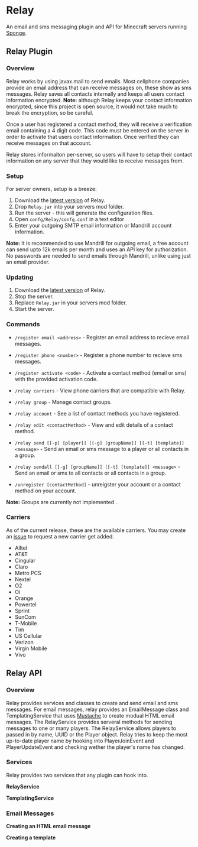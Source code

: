 # Relay
An email and sms messaging plugin and API for Minecraft servers running [Sponge](https://github.com/SpongePowered/Sponge).

## Relay Plugin
### Overview
Relay works by using javax.mail to send emails. Most cellphone companies provide an email address that can receive messages on, these show as sms messages. Relay saves all contacts internally and keeps all users contact information encrypted. **Note:** although Relay keeps your contact information encrypted, since this project is open source, it would not take much to break the encryption, so be careful.  
  
Once a user has registered a contact method, they will receive a verification email containing a 4 digit code. This code must be entered on the server in order to activate that users contact information. Once verified they can receive messages on that account.  
  
Relay stores informaiton per-server, so users will have to setup their contact information on any server that they would like to receive messages from. 

### Setup
For server owners, setup is a breeze:  

1. Download the [latest version](/releases/latest) of Relay.
2. Drop `Relay.jar` into your servers mod folder.
3. Run the server - this will generate the configuration files.
4. Open `confg/Relay/confg.conf` in a text editor
5. Enter your outgoing SMTP email information or Mandrill account information.

**Note:** It is recommended to use Mandrill for outgoing email, a free account can send upto 12k emails per month and uses an API key for authorization. No passwords are needed to send emails through Mandrill, unlike using just an email provider.

### Updating
1. Download the [latest version](/releases/latest) of Relay.
2. Stop the server.
3. Replace `Relay.jar` in your servers mod folder.
4. Start the server.

### Commands
* `/register email <address>` - Register an email address to recieve email messages.
* `/register phone <number>` - Register a phone number to recieve sms messages.
* `/register activate <code>` - Activate a contact method (email or sms) with the provided activation code.

* `/relay carriers` - View phone carriers that are compatible with Relay.
* `/relay group` - Manage contact groups.
* `/relay account` - See a list of contact methods you have registered.
* `/relay edit <contactMethod>` - View and edit details of a contact method.
* `/relay send [[-p] [player]] [[-g] [groupName]] [[-t] [template]] <message>` - Send an email or sms message to a player or all contacts in a group.
* `/relay sendall [[-g] [groupName]] [[-t] [template]] <message>` - Send an email or sms to all contacts or all contacts in a group.

* `/unregister [contactMethod]` - unreigster your account or a contact method on your account.
  
**Note:** Groups are currently not implemented
.
### Carriers
As of the current release, these are the available carriers. You may create an [issue](/issues) to request a new carrier get added.

* Alltel
* AT&T
* Cingular
* Claro
* Metro PCS
* Nextel
* O2
* Oi
* Orange
* Powertel
* Sprint
* SunCom
* T-Mobile
* Tim
* US Cellular
* Verizon
* Virgin Mobile
* Vivo

## Relay API
### Overview
Relay provides services and classes to create and send email and sms messages. For email messages, relay provides an EmailMessage class and TemplatingService that uses [Mustache](https://github.com/spullara/mustache.java) to create modual HTML email messages. The RelayService provides serveral methods for sending messages to one or many players. The RelayService allows players to passed in by name, UUID or the Player object. Relay tries to keep the most up-to-date player name by hooking into PlayerJoinEvent and PlayerUpdateEvent and checking wether the player's name has changed.

### Services
Relay provides two services that any plugin can hook into.

**RelayService**

**TemplatingService**

### Email Messages
**Creating an HTML email message**

**Creating a template**
